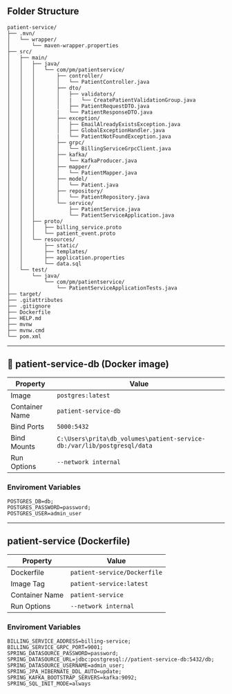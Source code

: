 ## Folder Structure

```
patient-service/
├── .mvn/
│   └── wrapper/
│       └── maven-wrapper.properties
├── src/
│   ├── main/
│   │   ├── java/
│   │   │   └── com/pm/patientservice/
│   │   │       ├── controller/
│   │   │       │   └── PatientController.java
│   │   │       ├── dto/
│   │   │       │   ├── validators/
│   │   │       │   |   └── CreatePatientValidationGroup.java
│   │   │       │   ├── PatientRequestDTO.java
│   │   │       |   └── PatientResponseDTO.java
│   │   │       ├── exception/
│   │   │       │   ├── EmailAlreadyExistsException.java
│   │   │       │   ├── GlobalExceptionHandler.java
│   │   │       |   └── PatientNotFoundException.java
│   │   │       ├── grpc/
│   │   │       │   └── BillingServiceGrpcClient.java
│   │   │       ├── kafka/
│   │   │       │   └── KafkaProducer.java
│   │   │       ├── mapper/
│   │   │       │   └── PatientMapper.java
│   │   │       ├── model/
│   │   │       │   └── Patient.java
│   │   │       ├── repository/
│   │   │       │   └── PatientRepository.java
│   │   │       └── service/
│   │   │           ├── PatientService.java
│   │   │           └── PatientServiceApplication.java
│   │   ├── proto/
│   │   │   ├── billing_service.proto
│   │   │   └── patient_event.proto
│   │   └── resources/
│   │       ├── static/
│   │       ├── templates/
│   │       ├── application.properties
│   │       └── data.sql
│   └── test/
│       └── java/
│           └── com/pm/patientservice/
│               └── PatientServiceApplicationTests.java
├── target/
├── .gitattributes
├── .gitignore
├── Dockerfile
├── HELP.md
├── mvnw
├── mvnw.cmd
└── pom.xml
```

---

## 🐘 patient-service-db (Docker image)

| Property         | Value                                                                 |
|------------------|-----------------------------------------------------------------------|
| Image            | `postgres:latest`                                                    |
| Container Name   | `patient-service-db`                                                 |
| Bind Ports       | `5000:5432`                                                           |
| Bind Mounts      | `C:\Users\prita\db_volumes\patient-service-db:/var/lib/postgresql/data` |
| Run Options      | `--network internal`

### Enviroment Variables
```
POSTGRES_DB=db;
POSTGRES_PASSWORD=password;
POSTGRES_USER=admin_user
```

---

## patient-service (Dockerfile)

| Property         | Value                          |
|------------------|--------------------------------|
| Dockerfile       | `patient-service/Dockerfile`   |
| Image Tag        | `patient-service:latest`       |
| Container Name   | `patient-service`              |
| Run Options      | `--network internal`           |

### Enviroment Variables
```
BILLING_SERVICE_ADDRESS=billing-service;
BILLING_SERVICE_GRPC_PORT=9001;
SPRING_DATASOURCE_PASSWORD=password;
SPRING_DATASOURCE_URL=jdbc:postgresql://patient-service-db:5432/db;
SPRING_DATASOURCE_USERNAME=admin_user; SPRING_JPA_HIBERNATE_DDL_AUTO=update;
SPRING_KAFKA_BOOTSTRAP_SERVERS=kafka:9092;
SPRING_SQL_INIT_MODE=always
```
